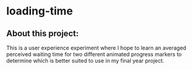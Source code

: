 # loading-time

## About this project:

This is a user experience experiment where I hope to learn an averaged perceived waiting time for two different animated progress markers to determine which is better suited to use in my final year project.

